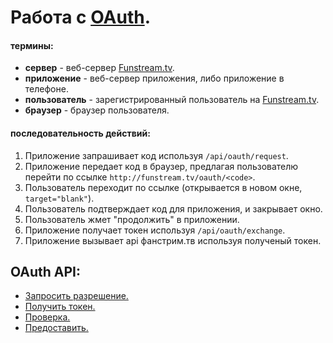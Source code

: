 Работа с [OAuth](http://oauth.net/).
==================

#### термины:
  - **сервер** - веб-сервер [Funstream.tv](http://funstream.tv/).
  - **приложение** - веб-сервер приложения, либо приложение в телефоне.
  - **пользователь** - зарегистрированный пользователь на [Funstream.tv](http://funstream.tv/).
  - **браузер** - браузер пользователя.

#### последовательность действий:
1. Приложение запрашивает код используя ```/api/oauth/request```.
2. Приложение передает код в браузер, предлагая пользователю 
    перейти по ссылке ```http://funstream.tv/oauth/<code>```.
3. Пользователь переходит по ссылке (открывается в новом окне, `target="blank"`).
4. Пользователь подтверждает код для приложения, и закрывает окно.
5. Пользователь жмет "продолжить" в приложении.
6. Приложение получает токен используя ```/api/oauth/exchange```.
7. Приложение вызывает api фанстрим.тв используя полученый токен.

OAuth API:
------------------
  - [Запросить разрешение.](request/README.md#Запросить-разрешение)
  - [Получить токен.](exchange/README.md#Получить-токен)
  - [Проверка.](check/README.md#Проверка)
  - [Предоставить.](grant/README.md#Предоставить)

